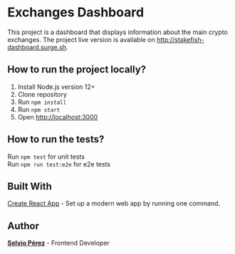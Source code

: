 # Exchanges Dashboard

This project is a dashboard that displays information about the main crypto exchanges. The project live version is available on <http://stakefish-dashboard.surge.sh>.

## How to run the project locally?

1. Install Node.js version 12+
2. Clone repository
3. Run `npm install`
4. Run `npm start`
5. Open <http://localhost:3000>

## How to run the tests?

Run `npm test` for unit tests <br>
Run `npm run test:e2e` for e2e tests

## Built With

[Create React App](https://create-react-app.dev/) - Set up a modern web app by running one command.

## Author

[**Selvio Pérez**](https://github.com/Selvio) - Frontend Developer
